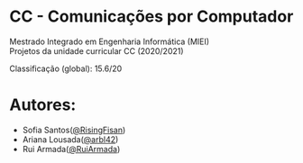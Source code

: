 # CC - Comunicações por Computador
Mestrado Integrado em Engenharia Informática (MIEI) </br>
Projetos da unidade curricular CC (2020/2021)

Classificação (global): 15.6/20

# Autores:
* Sofia Santos([@RisingFisan](https://github.com/RisingFisan))
* Ariana Lousada([@arbl42](https://github.com/arbl42))
* Rui Armada([@RuiArmada](https://github.com/RuiArmada))
